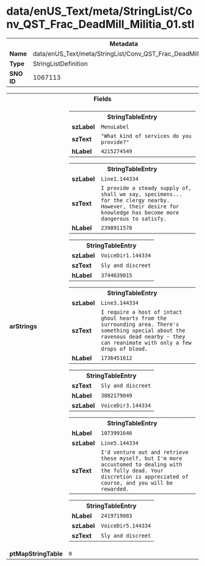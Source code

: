<h1>data/enUS_Text/meta/StringList/Conv_QST_Frac_DeadMill_Militia_01.stl</h1><table><tr><th colspan="100%">Metadata</th></tr><tr><td><b>Name</b></td><td>data/enUS_Text/meta/StringList/Conv_QST_Frac_DeadMill_Militia_01.stl</td></tr><tr><td><b>Type</b></td><td>StringListDefinition</td></tr><tr><td><b>SNO ID</b></td><td>1067113</td></tr></table>

<table><tr><th colspan="100%">Fields</th></tr><tr><td><b>arStrings</b></td><td><table><tr><th colspan="100%">StringTableEntry</th></tr><tr><td><b>szLabel</b></td><td><code>MenuLabel</code></td></tr><tr><td><b>szText</b></td><td><code>"What kind of services do you provide?"</code></td></tr><tr><td><b>hLabel</b></td><td><code>4215274549</code></td></tr></table>


<table><tr><th colspan="100%">StringTableEntry</th></tr><tr><td><b>szLabel</b></td><td><code>Line1.144334</code></td></tr><tr><td><b>szText</b></td><td><code>I provide a steady supply of, shall we say, specimens... for the clergy nearby. However, their desire for knowledge has become more dangerous to satisfy.</code></td></tr><tr><td><b>hLabel</b></td><td><code>2398911578</code></td></tr></table>


<table><tr><th colspan="100%">StringTableEntry</th></tr><tr><td><b>szLabel</b></td><td><code>VoiceDir1.144334</code></td></tr><tr><td><b>szText</b></td><td><code>Sly and discreet</code></td></tr><tr><td><b>hLabel</b></td><td><code>3744639015</code></td></tr></table>


<table><tr><th colspan="100%">StringTableEntry</th></tr><tr><td><b>szLabel</b></td><td><code>Line3.144334</code></td></tr><tr><td><b>szText</b></td><td><code>I require a host of intact ghoul hearts from the surrounding area. There's something special about the ravenous dead nearby - they can reanimate with only a few drops of blood.</code></td></tr><tr><td><b>hLabel</b></td><td><code>1736451612</code></td></tr></table>


<table><tr><th colspan="100%">StringTableEntry</th></tr><tr><td><b>szText</b></td><td><code>Sly and discreet</code></td></tr><tr><td><b>hLabel</b></td><td><code>3082179049</code></td></tr><tr><td><b>szLabel</b></td><td><code>VoiceDir3.144334</code></td></tr></table>


<table><tr><th colspan="100%">StringTableEntry</th></tr><tr><td><b>hLabel</b></td><td><code>1073991646</code></td></tr><tr><td><b>szLabel</b></td><td><code>Line5.144334</code></td></tr><tr><td><b>szText</b></td><td><code>I'd venture out and retrieve these myself, but I'm more accustomed to dealing with the fully dead. Your discretion is appreciated of course, and you will be rewarded.</code></td></tr></table>


<table><tr><th colspan="100%">StringTableEntry</th></tr><tr><td><b>hLabel</b></td><td><code>2419719083</code></td></tr><tr><td><b>szLabel</b></td><td><code>VoiceDir5.144334</code></td></tr><tr><td><b>szText</b></td><td><code>Sly and discreet</code></td></tr></table>


</td></tr><tr><td><b>ptMapStringTable</b></td><td><code>0</code></td></tr></table>

